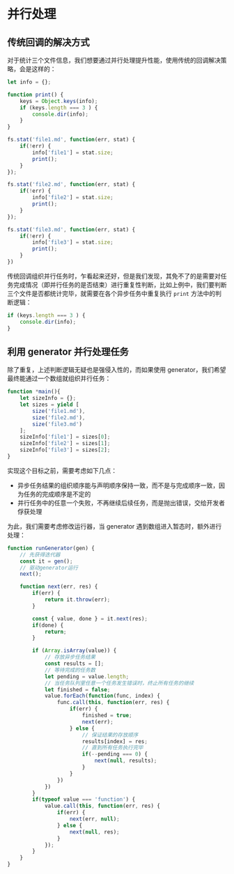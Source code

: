 并行处理
========

传统回调的解决方式
------------------

对于统计三个文件信息，我们想要通过并行处理提升性能，使用传统的回调解决策略，会是这样的：

```js
let info = {};

function print() {
    keys = Object.keys(info);
    if (keys.length === 3 ) {
        console.dir(info);
    }
}

fs.stat('file1.md', function(err, stat) {
    if(!err) {
        info['file1'] = stat.size;
        print();
    }
});

fs.stat('file2.md', function(err, stat) {
    if(!err) {
        info['file2'] = stat.size;
        print();
    }
});

fs.stat('file3.md', function(err, stat) {
    if(!err) {
        info['file3'] = stat.size;
        print();
    }    
})
```

传统回调组织并行任务时，乍看起来还好，但是我们发现，其免不了的是需要对任务完成情况（即并行任务的是否结束）进行重复性判断，比如上例中，我们要判断三个文件是否都统计完毕，就需要在各个异步任务中重复执行 `print` 方法中的判断逻辑：

```js
if (keys.length === 3 ) {
    console.dir(info);
}
```

利用 generator 并行处理任务
---------------------------

除了重复，上述判断逻辑无疑也是强侵入性的，而如果使用 generator，我们希望最终能通过一个数组就组织并行任务：

```js
function *main(){
    let sizeInfo = {};
    let sizes = yield [
        size('file1.md'),
        size('file2.md'),
        size('file3.md')
    ];
    sizeInfo['file1'] = sizes[0];
    sizeInfo['file2'] = sizes[1];
    sizeInfo['file3'] = sizes[2];
}
```

实现这个目标之前，需要考虑如下几点：

-	异步任务结果的组织顺序能与声明顺序保持一致，而不是与完成顺序一致，因为任务的完成顺序是不定的
-	并行任务中的任意一个失败，不再继续后续任务，而是抛出错误，交给开发者俘获处理

为此，我们需要考虑修改运行器，当 generator 遇到数组进入暂态时，额外进行处理：

```js
function runGenerator(gen) {
    // 先获得迭代器
    const it = gen();
    // 驱动generator运行
    next();

    function next(err, res) {
        if(err) {
            return it.throw(err);
        }

        const { value, done } = it.next(res);
        if(done) {
            return;
        }

        if (Array.isArray(value)) {
            // 存放异步任务结果
            const results = [];
            // 等待完成的任务数
            let pending = value.length;
            // 当任务队列里任意一个任务发生错误时，终止所有任务的继续
            let finished = false;
            value.forEach(function(func, index) {
                func.call(this, function(err, res) {
                    if(err) {
                        finished = true;
                        next(err);
                    } else {
                        // 保证结果的存放顺序
                        results[index] = res;
                        // 直到所有任务执行完毕
                        if(--pending === 0) {
                            next(null, results);
                        }
                    }
                })
            })
        }
        if(typeof value === 'function') {
            value.call(this, function(err, res) {
                if(err) {
                    next(err, null);
                } else {
                    next(null, res);
                }
            });
        }
    }
}
```

